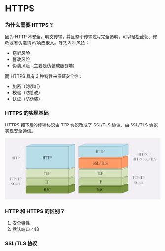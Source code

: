 # HTTPS

### 为什么需要 HTTPS？

因为 HTTP 不安全，明文传输，并且整个传输过程完全透明，可以轻松截获、修改或者伪造请求/响应报文。导致 3 种风险：

- 窃听风险
- 篡改风险
- 伪装风险（主要是伪装成服务端）

而 HTTPS 具有 3 种特性来保证安全性：

- 加密（防窃听）
- 校验（防篡改）
- 认证（防伪装）


### HTTPS 的实现基础

HTTPS 把下层的传输协议由 TCP 协议改成了 SSL/TLS 协议，由 SSL/TLS 协议实现安全通信。

![HTTPS分层](./../../../../assets/img/应用层/HTTP/HTTPS分层.png)


### HTTP 和 HTTPS 的区别？

1. 安全特性
2. 默认端口 443


### SSL/TLS 协议
